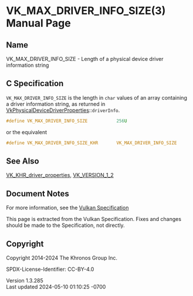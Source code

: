 # VK_MAX_DRIVER_INFO_SIZE(3) Manual Page

## Name

VK_MAX_DRIVER_INFO_SIZE - Length of a physical device driver information
string



## <a href="#_c_specification" class="anchor"></a>C Specification

`VK_MAX_DRIVER_INFO_SIZE` is the length in `char` values of an array
containing a driver information string, as returned in
[VkPhysicalDeviceDriverProperties](https://registry.khronos.org/vulkan/specs/1.3-extensions/man/html/VkPhysicalDeviceDriverProperties.html)::`driverInfo`.

``` c
#define VK_MAX_DRIVER_INFO_SIZE           256U
```

or the equivalent

``` c
#define VK_MAX_DRIVER_INFO_SIZE_KHR       VK_MAX_DRIVER_INFO_SIZE
```

## <a href="#_see_also" class="anchor"></a>See Also

[VK_KHR_driver_properties](https://registry.khronos.org/vulkan/specs/1.3-extensions/man/html/VK_KHR_driver_properties.html),
[VK_VERSION_1_2](https://registry.khronos.org/vulkan/specs/1.3-extensions/man/html/VK_VERSION_1_2.html)

## <a href="#_document_notes" class="anchor"></a>Document Notes

For more information, see the <a
href="https://registry.khronos.org/vulkan/specs/1.3-extensions/html/vkspec.html#VK_MAX_DRIVER_INFO_SIZE"
target="_blank" rel="noopener">Vulkan Specification</a>

This page is extracted from the Vulkan Specification. Fixes and changes
should be made to the Specification, not directly.

## <a href="#_copyright" class="anchor"></a>Copyright

Copyright 2014-2024 The Khronos Group Inc.

SPDX-License-Identifier: CC-BY-4.0

Version 1.3.285  
Last updated 2024-05-10 01:10:25 -0700

